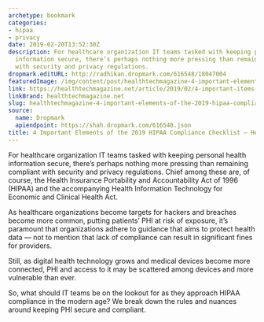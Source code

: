 ```yaml
---
archetype: bookmark
categories:
- hipaa
- privacy
date: 2019-02-20T13:52:30Z
description: For healthcare organization IT teams tasked with keeping personal health
  information secure, there’s perhaps nothing more pressing than remaining compliant
  with security and privacy regulations.
dropmark.editURL: http://radhikan.dropmark.com/616548/18047004
featuredImage: /img/content/post/healthtechmagazine-4-important-elements-of-the-2019-hipaa-compliance-checklist-healthtech.jpg
link: https://healthtechmagazine.net/article/2019/02/4-important-items-your-2019-hipaa-compliance-checklist-perfcon
linkBrand: healthtechmagazine.net
slug: healthtechmagazine-4-important-elements-of-the-2019-hipaa-compliance-checklist-healthtech
source:
  name: Dropmark
  apiendpoint: https://shah.dropmark.com/616548.json
title: 4 Important Elements of the 2019 HIPAA Compliance Checklist — HealthTech
---
```

For healthcare organization IT teams tasked with keeping personal health information secure, there’s perhaps nothing more pressing than remaining compliant with security and privacy regulations. Chief among these are, of course, the Health Insurance Portability and Accountability Act of 1996 (HIPAA) and the accompanying Health Information Technology for Economic and Clinical Health Act.

As healthcare organizations become targets for hackers and breaches become more common, putting patients’ PHI at risk of exposure, it’s paramount that organizations adhere to guidance that aims to protect health data — not to mention that lack of compliance can result in significant fines for providers.

Still, as digital health technology grows and medical devices become more connected, PHI and access to it may be scattered among devices and more vulnerable than ever.

So, what should IT teams be on the lookout for as they approach HIPAA compliance in the modern age? We break down the rules and nuances around keeping PHI secure and compliant.

